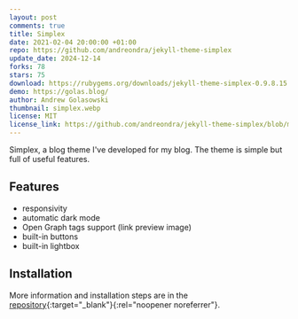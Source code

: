 ```yaml
---
layout: post
comments: true
title: Simplex
date: 2021-02-04 20:00:00 +01:00
repo: https://github.com/andreondra/jekyll-theme-simplex
update_date: 2024-12-14
forks: 78
stars: 75
download: https://rubygems.org/downloads/jekyll-theme-simplex-0.9.8.15.gem
demo: https://golas.blog/
author: Andrew Golasowski
thumbnail: simplex.webp
license: MIT
license_link: https://github.com/andreondra/jekyll-theme-simplex/blob/master/LICENSE.txt
---
```


Simplex, a blog theme I've developed for my blog. The theme is simple but full of useful features.

## Features

* responsivity
* automatic dark mode
* Open Graph tags support (link preview image)
* built-in buttons
* built-in lightbox

## Installation

More information and installation steps are in the [repository](https://github.com/andreondra/jekyll-theme-simplex){:target="_blank"}{:rel="noopener noreferrer"}.
